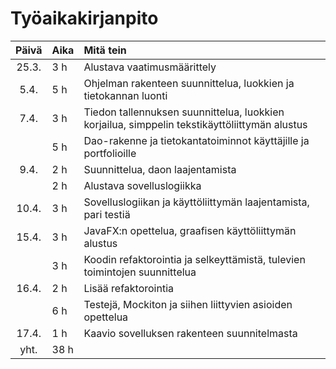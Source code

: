 # Työaikakirjanpito

| Päivä | Aika | Mitä tein  |
| :----:|:-----| :-----|
| 25.3. | 3 h  | Alustava vaatimusmäärittely |
| 5.4.  | 5 h  | Ohjelman rakenteen suunnittelua, luokkien ja tietokannan luonti |
| 7.4.  | 3 h  | Tiedon tallennuksen suunnittelua, luokkien korjailua, simppelin tekstikäyttöliittymän alustus |
|       | 5 h  | Dao-rakenne ja tietokantatoiminnot käyttäjille ja portfolioille |
| 9.4.  | 2 h  | Suunnittelua, daon laajentamista |
|       | 2 h  | Alustava sovelluslogiikka |
| 10.4. | 3 h  | Sovelluslogiikan ja käyttöliittymän laajentamista, pari testiä |
| 15.4. | 3 h  | JavaFX:n opettelua, graafisen käyttöliittymän alustus |
|       | 3 h  | Koodin refaktorointia ja selkeyttämistä, tulevien toimintojen suunnittelua |
| 16.4. | 2 h  | Lisää refaktorointia |
|       | 6 h  | Testejä, Mockiton ja siihen liittyvien asioiden opettelua |
| 17.4. | 1 h  | Kaavio sovelluksen rakenteen suunnitelmasta |
| yht.  | 38 h |  | 
